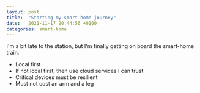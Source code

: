 ```yaml
---
layout: post
title:  "Starting my smart home journey"
date:   2021-11-17 20:44:56 +0100
categories: smart-home
---
```


I'm a bit late to the station, but I'm finally getting on board the smart-home train.

- Local first
- If not local first, then use cloud services I can trust
- Critical devices must be resilient
- Must not cost an arm and a leg
